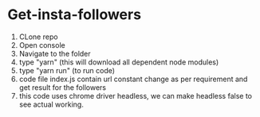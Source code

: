# Get-insta-followers

1. CLone repo
2. Open console
3. Navigate to the folder 
4. type "yarn" (this will download all dependent node modules)
5. type "yarn run" (to run code)
6. code file index.js contain url constant change as per requirement and get result for the followers
7. this code uses chrome driver headless, we can make headless false to see actual working.

